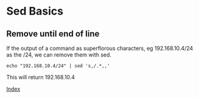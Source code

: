 
# Sed Basics


## Remove until end of line

If the output of a command as superflorous characters, eg 192.168.10.4/24 as the
/24, we can remove them with sed.

` echo "192.168.10.4/24" | sed 's,/.*,,'  `

This will return 192.168.10.4

[Index](index.md)
